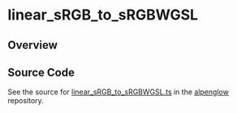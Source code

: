 # linear_sRGB_to_sRGBWGSL

## Overview





## Source Code

See the source for [linear_sRGB_to_sRGBWGSL.ts](https://github.com/phetsims/alpenglow/blob/main/js/webgpu/wgsl/color/linear_sRGB_to_sRGBWGSL.ts) in the [alpenglow](https://github.com/phetsims/alpenglow) repository.
